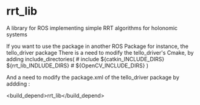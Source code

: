 # rrt_lib
A library for ROS implementing simple RRT algorithms for holonomic systems

If you want to use the package in another ROS Package for instance, the tello_driver package
There is a need to modify the tello_driver's Cmake, by adding
      include_directories(
              # include
                ${catkin_INCLUDE_DIRS}
                ${rrt_lib_INDLUDE_DIRS}
              #  ${OpenCV_INCLUDE_DIRS}
      )
     
     
And a need to modify the package.xml of the tello_driver package by addding :

<build_depend>rrt_lib</build_depend>


